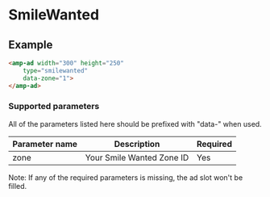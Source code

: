 <!---
Copyright 2015 The AMP HTML Authors. All Rights Reserved.

Licensed under the Apache License, Version 2.0 (the "License");
you may not use this file except in compliance with the License.
You may obtain a copy of the License at

      http://www.apache.org/licenses/LICENSE-2.0

Unless required by applicable law or agreed to in writing, software
distributed under the License is distributed on an "AS-IS" BASIS,
WITHOUT WARRANTIES OR CONDITIONS OF ANY KIND, either express or implied.
See the License for the specific language governing permissions and
limitations under the License.
-->

# SmileWanted

## Example

```html
<amp-ad width="300" height="250"
    type="smilewanted"
    data-zone="1">
</amp-ad>
```

### Supported parameters

All of the parameters listed here should be prefixed with "data-" when used.

| Parameter name | Description                         | Required |
|----------------|-------------------------------------|----------|
| zone           | Your Smile Wanted Zone ID           | Yes      |

Note: If any of the required parameters is missing, the ad slot won't be filled.

